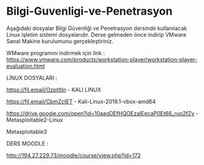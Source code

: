 # Bilgi-Guvenligi-ve-Penetrasyon

Aşağıdaki dosyalar Bilgi Güvenliği ve Penetrasyon dersinde kullanılacak Linux işletim sistemi dosyalarıdır.
Derse gelmeden önce indirip VMware Sanal Makine kurulumunu gerçekleştiriniz. 

WMware programını indirmek için link : 
https://www.vmware.com/products/workstation-player/workstation-player-evaluation.html

LİNUX DOSYALARI :

https://fil.email/OzptItIn - KALI LINUX

https://fil.email/CbmZcIET - Kali-Linux-2019.1-vbox-amd64

https://drive.google.com/open?id=10aagDEfHQOEzalEecaP0Et66_ruo2fZy - Metasploitable2-Linux
 
Metasploitable3

DERS MOODLE : 

http://194.27.229.73/moodle/course/view.php?id=172
